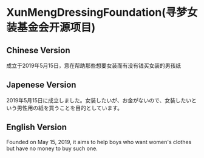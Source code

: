 # XunMengDressingFoundation(寻梦女装基金会开源项目)

## Chinese Version
成立于2019年5月15日，意在帮助那些想要女装而有没有钱买女装的男孩纸

## Japenese Version
2019年5月15日に成立しました。女装したいが、お金がないので、女装したいという男性用の紙を買うことを目的としています。

## English Version
Founded on May 15, 2019, it aims to help boys who want women's clothes but have no money to buy such one.
